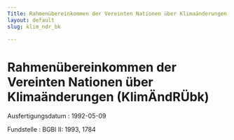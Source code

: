 ```yaml
---
Title: Rahmenübereinkommen der Vereinten Nationen über Klimaänderungen
layout: default
slug: klim_ndr_bk

---
```


# Rahmenübereinkommen der Vereinten Nationen über Klimaänderungen (KlimÄndRÜbk)

Ausfertigungsdatum
:   1992-05-09

Fundstelle
:   BGBl II: 1993, 1784


